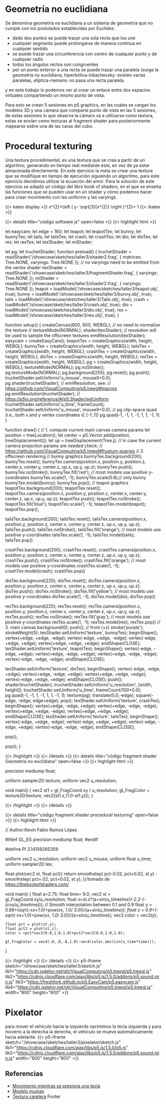 # Geometría no euclidiana
 
Se denomina geometría no euclidiana a un sistema de geometría que no cumple con los postulados establecidas por Euclides:
- dado dos puntos se puede trazar una sola recta que los une
- cualquier segmento puede prolongarse de manera continua en cualquier sentido
- se puede trazar una circunferencia con centro de cualquier punto  y de cualquier radio
- todos los ángulos rectos son congruentes
- por un punto exterior a una recta se puede trazar una paralela (surge la geometría no euclidiana, hiperbólica-lobachevsky: existen varias paralelas, eliptica-riemann: no pasa una recta paralela. 
 
y en este trabajo lo podemos ver al crear un enlace entre dos espacios virtuales compartiendo un mismo punto de vista.
 
Para esto se crean 5 sesiones en p5 graphics, en las cuales se cargan los modelos 3D y una cámara que comparte punto de vista en las 5 sesiones, de estas sesiones lo que observa la cámara va a utilizarse como textura, estas se envían como texturas al fragment shader para posteriormente mapearse sobre una de las caras del cubo. 

# Procedural texturing
 
Una textura procedimental, es una textura que se crea a partir de un algoritmo, generando en tiempo real mediante este, en vez de ya estar almacenada directamente.
En este ejercicio la meta es crear una textura que se modifique en tiempo de ejecución siguiendo un algoritmo, para este ejercicio decidimos utilizar la ecuación del amor.
Para la solución de este ejercicio se adaptó un código del libro book of shaders, en el que se enseña las funciones que se pueden usar en un shader y cómo podemos hacer para crear movimiento con las uniforms y las varyings.



{{< katex display >}}
x^{2}+\left ( y-  \sqrt[3]{x^{2}} \right )^{2}= 1
{{< /katex >}}


{{< details title="código software js" open=false >}}
{{< highlight html >}}


let easycam;
let edge = 160;
let teapot;
let teapotTex;
let bunny;
let bunnyTex;
let tails;
let tailsTex;
let crash;
let crashTex;
let dio;
let dioTex;
let rex;
let rexTex;
let texShader;
let miShader;

let pg;
let truchetShader;
function preload() {
  truchetShader = readShader('/showcase/sketches/taller3/shader2.frag',
                             { matrices: Tree.NONE, varyings: Tree.NONE });
  // no varyings need to be emitted from the vertex shader
  texShader = readShader('/showcase/sketches/taller3/fragmentShader.frag',
                         { varyings: Tree.NONE });
  miShader = readShader('/showcase/sketches/taller3/shader2.frag',
                         { varyings: Tree.NONE });
  teapot = loadModel('/showcase/sketches/taller3/teapot.obj', true);
  bunny = loadModel('/showcase/sketches/taller3/bunny.obj', true);
  tails = loadModel('/showcase/sketches/taller3/Tails.obj', true);
  crash = loadModel('/showcase/sketches/taller3/crash.obj', true);
  dio = loadModel('/showcase/sketches/taller3/dio.obj', true);
  rex = loadModel('/showcase/sketches/taller3/rex.obj', true);
}

function setup() {
  createCanvas(800, 600, WEBGL);
  // no need to normalize the texture
  // textureMode(NORMAL);
  shader(texShader);
  // resolution will be used to sample the offscreen textures
  emitResolution(texShader);
  easycam = createEasyCam();
  teapotTex = createGraphics(width, height, WEBGL);
  bunnyTex = createGraphics(width, height, WEBGL);
  tailsTex = createGraphics(width, height, WEBGL);
  crashTex = createGraphics(width, height, WEBGL);
  dioTex = createGraphics(width, height, WEBGL);
  rexTex = createGraphics(width, height, WEBGL);
  pg = createGraphics(width, height, WEBGL);
  textureMode(NORMAL);
  pg.noStroke();
  pg.textureMode(NORMAL);
  pg.background(255);
  pg.reset();
  pg.push();
  truchetShader.setUniform('u_mouse', mouseX+0.0);
  pg.shader(truchetShader);
  // emitResolution, see:
  // https://github.com/VisualComputing/p5.treegl#macros
  pg.emitResolution(truchetShader);
  // https://p5js.org/reference/#/p5.Shader/setUniform
  truchetShader.setUniform('u_time', frameCount);
  truchetShader.setUniform('u_mouse', mouseX+0.0);
  // pg clip-space quad (i.e., both x and y vertex coordinates ∈ [-1..1])
  pg.quad(-1, -1, 1, -1, 1, 1, -1, 1);
}

function draw() {
  // 1. compute current main canvas camera params
  let position = treeLocation();
  let center = p5.Vector.add(position, treeDisplacement());
  let up = treeDisplacement(Tree.j);
  // in case the current camera projection params are needed check:
  // https://github.com/VisualComputing/p5.treegl#frustum-queries
  // 2. offscreen rendering
  // bunny graphics
  bunnyTex.background(200);
  bunnyTex.reset();
  bunnyTex.camera(position.x, position.y, position.z,
                  center.x, center.y, center.z,
                  up.x, up.y, up.z);
  bunnyTex.push();
  bunnyTex.noStroke();
  bunnyTex.fill('red');
  // most models use positive y-coordinates
  bunnyTex.scale(1, -1);
  bunnyTex.scale(0.8);// only bunny
  bunnyTex.model(bunny);
  bunnyTex.pop();
  // teapot graphics
  teapotTex.background(200);
  teapotTex.reset();
  teapotTex.camera(position.x, position.y, position.z,
                   center.x, center.y, center.z,
                   up.x, up.y, up.z);
  teapotTex.push();
  teapotTex.noStroke();
  teapotTex.fill('blue');
  teapotTex.scale(1, -1);
  teapotTex.model(teapot);
  teapotTex.pop();
  
  tailsTex.background(200);
  tailsTex.reset();
  tailsTex.camera(position.x, position.y, position.z,
                  center.x, center.y, center.z,
                  up.x, up.y, up.z);
  tailsTex.push();
  tailsTex.noStroke();
  tailsTex.fill('orange');
  // most models use positive y-coordinates
  tailsTex.scale(1, -1);
  tailsTex.model(tails);
  tailsTex.pop()
  
  crashTex.background(200);
  crashTex.reset();
  crashTex.camera(position.x, position.y, position.z,
                  center.x, center.y, center.z,
                  up.x, up.y, up.z);
  crashTex.push();
  crashTex.noStroke();
  crashTex.fill('orange');
  // most models use positive y-coordinates
  crashTex.scale(1, -1);
  crashTex.model(crash);
  crashTex.pop()
  
  dioTex.background(225);
  dioTex.reset();
  dioTex.camera(position.x, position.y, position.z,
                  center.x, center.y, center.z,
                  up.x, up.y, up.z);
  dioTex.push();
  dioTex.noStroke();
  dioTex.fill('yellow');
  // most models use positive y-coordinates
  dioTex.scale(1, -1);
  dioTex.model(dio);
  dioTex.pop()
  
  rexTex.background(225);
  rexTex.reset();
  rexTex.camera(position.x, position.y, position.z,
                  center.x, center.y, center.z,
                  up.x, up.y, up.z);
  rexTex.push();
  rexTex.noStroke();
  rexTex.fill('gray');
  // most models use positive y-coordinates
  rexTex.scale(1, -1);
  rexTex.model(rex);
  rexTex.pop()
  // 3. main canvas
  background(0);
  push();
  // front (+z)
  stroke('purple');
  strokeWeight(5);
  texShader.setUniform('texture', bunnyTex);
  beginShape();
  vertex(+edge, +edge, -edge);
  vertex(-edge, +edge, -edge);
  vertex(-edge, +edge, +edge);
  vertex(+edge, +edge, +edge);
  endShape(CLOSE);
  texShader.setUniform('texture', teapotTex);
  beginShape();
  vertex(-edge, -edge, +edge);
  vertex(+edge, -edge, +edge);
  vertex(+edge, -edge, -edge);
  vertex(-edge, -edge, -edge);
  endShape(CLOSE);
  
  texShader.setUniform('texture', dioTex);
  beginShape();
  vertex(-edge, -edge, +edge);
  vertex(+edge, -edge, +edge);
  vertex(+edge, +edge, +edge);
  vertex(-edge, +edge, +edge);
  endShape(CLOSE);
  push();
  shader(truchetShader);
  truchetShader.setUniform('u_resolution', [width, height]);
  truchetShader.setUniform('u_time', frameCount/100+0.0);
  pg.quad(-1, -1, 1, -1, 1, 1, -1, 1);
  texture(pg);
  translate(0,0,-edge);
  square(-edge, -edge, edge+edge);
  pop();
  texShader.setUniform('texture', crashTex);
  beginShape();
  vertex(+edge, -edge, +edge);
  vertex(+edge, -edge, -edge);
  vertex(+edge, +edge, -edge);
  vertex(+edge, +edge, +edge);
  endShape(CLOSE);
  texShader.setUniform('texture', tailsTex);
  beginShape();
  vertex(-edge, +edge, -edge);
  vertex(-edge, +edge, +edge);
  vertex(-edge, -edge, +edge);
  vertex(-edge, -edge, -edge);
  endShape(CLOSE);

  pop();
  
  pop();
}











{{< /highlight >}}
{{< /details >}}
{{< details title="código fragment shader Geometría no euclidiana" open=false >}}
{{< highlight html >}}




precision mediump float;

uniform sampler2D texture;
uniform vec2 u_resolution;

void main() {
  vec2 st1 = gl_FragCoord.xy / u_resolution;
  gl_FragColor = texture2D(texture, vec2(st1.x,(1.0-st1.y)));
}






{{< /highlight >}}
{{< /details >}}

{{< details title="código fragment shader procedural texturing" open=false >}}
{{< highlight html >}}




// Author:Kevin Fabio Ramos López

#ifdef GL_ES
precision mediump float;
#endif

#define PI 3.14159265359

uniform vec2 u_resolution;
uniform vec2 u_mouse;
uniform float u_time;
uniform sampler2D tex;

float plot(vec2 st, float pct){
  return  smoothstep( pct-0.02, pct+0.02, st.y) -
          smoothstep( pct+.02, pct+0.02, st.y);
}//tomado de https://thebookofshaders.com/

void main() {
  float a=2.75;
  float time= 9.0;
    vec2 st = gl_FragCoord.xy/u_resolution;
    float x=st.x*(a+sin(u_time*time))-2.2-(-(cos(u_time*time)));
    // Smooth interpolation between 0.1 and 0.9
    float y = 0.89+(sqrt(-x*x+1.0)+pow(x*x, 1.0/ 3.0))/(a+sin(u_time*time));
	float z = 0.9+(-sqrt(-x*x+1.0)+pow(x*x, 1.0/ 3.0))/(a+sin(u_time*time));
    vec3 color = vec3(y);

    float pct = plot(st,y);
    float pct2 = plot(st,z);
    color = +pct*vec3(0.0,1.0,1.0)+pct2*vec3(0.0,1.0,1.0);

    gl_FragColor = vec4(.8,.8,.8,1.0)-vec4(color,abs(sin(u_time*time)));
}








{{< /highlight >}}
{{< /details >}}
{{< p5-iframe sketch="/showcase/sketches/taller3/sketch.js" lib1="https://cdn.jsdelivr.net/gh/VisualComputing/p5.treegl/p5.treegl.js" lib2="https://cdnjs.cloudflare.com/ajax/libs/p5.js/1.5.0/addons/p5.sound.min.js" lib3="https://freshfork.github.io/p5.EasyCam/p5.easycam.js" lib4="https://cdn.jsdelivr.net/gh/VisualComputing/p5.treegl/p5.treegl.js"  width="800" height="600" >}}


# Pixelator
para mover el vehículo hacia la izquierda oprimimos la tecla izquierda y para moverlo a la derecha la derecha, el vehículo se mueve automáticamente hacia adelante.
{{< p5-iframe sketch="/showcase/sketches/taller3/pixelator/sketch.js" lib1="https://cdnjs.cloudflare.com/ajax/libs/p5.js/1.5.0/p5.js" lib2="https://cdnjs.cloudflare.com/ajax/libs/p5.js/1.5.0/addons/p5.sound.min.js" width="800" height="800" >}}
## **Referencias** 
- [Movimiento mientras se presiona una tecla](https://editor.p5js.org/Viv-Galinari/sketches/SJncLkliW)
- [Modelo mustan](https://www.cgtrader.com/items/2226459/download-page)
- [Textura caretera](https://www.pexels.com/es-es/foto/roca-gris-8892/)
Footer
